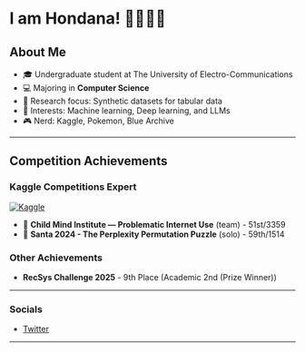 # I am Hondana! 📕📗📘📙

## About Me

- 🎓 Undergraduate student at The University of Electro-Communications
- 💻 Majoring in **Computer Science**
- 🔬 Research focus: Synthetic datasets for tabular data
- 🤖 Interests: Machine learning, Deep learning, and LLMs
- 🎮 Nerd: Kaggle, Pokemon, Blue Archive

---

## Competition Achievements

### Kaggle Competitions Expert

[![Kaggle](https://img.shields.io/badge/Kaggle-Expert-purple?style=for-the-badge&logo=kaggle&logoColor=white)](https://www.kaggle.com/tanadaaa)

- 🥈 **Child Mind Institute — Problematic Internet Use** (team) - 51st/3359 
- 🥈 **Santa 2024 - The Perplexity Permutation Puzzle** (solo) - 59th/1514

### Other Achievements

- **RecSys Challenge 2025** - 9th Place (Academic 2nd (Prize Winner))

---
### Socials
- [Twitter](https://twitter.com/tanadaaa29)

---
